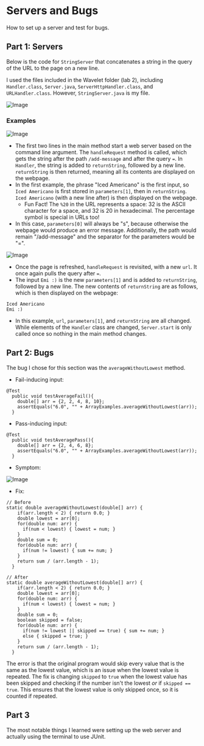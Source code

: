 # Servers and Bugs
How to set up a server and test for bugs.

## Part 1: Servers
Below is the code for `StringServer` that concatenates a string in the query of the URL to the page on a new line.

I used the files included in the Wavelet folder (lab 2), including `Handler.class`, `Server.java`,  `ServerHttpHandler.class`, and `URLHandler.class`. 
However, `StringServer.java` is my file.

![Image](https://emivcleave.github.io/cse15l-lab-reports/code-lab-2.png)

### Examples
![Image](https://emivcleave.github.io/cse15l-lab-reports/message-1.png)
* The first two lines in the main method start a web server based on the command line argument.
The `handleRequest` method is called, which gets the string after the path `/add-message` and after the query `=`.
In `Handler`, the string is added to `returnString`, followed by a new line.
`returnString` is then returned, meaning all its contents are displayed on the webpage.
* In the first example, the phrase "Iced Americano" is the first input, so `Iced Americano` is first stored in `parameters[1]`, then in `returnString`. 
`Iced Americano` (with a new line after) is then displayed on the webpage.
  * Fun Fact! The `%20` in the URL represents a space: 32 is the ASCII character for a space, and 32 is 20 in hexadecimal.
  The percentage symbol is special in URLs too!
* In this case, `parameters[0]` will always be "s", because otherwise the webpage would produce an error message. 
Additionally, the path would remain "/add-message" and the separator for the parameters would be "=".

![Image](https://emivcleave.github.io/cse15l-lab-reports/message-2.png)
* Once the page is refreshed, `handleRequest` is revisited, with a new `url`. 
It once again pulls the query after `=`.
* The input `Emi :)` is the new `parameters[1]` and is added to `returnString`, followed by a new line. 
The new contents of `returnString` are as follows, which is then displayed on the webpage:

```
Iced Americano
Emi :)

```
* In this example, `url`, `parameters[1]`, and `returnString` are all changed.
While elements of the `Handler` class are changed, `Server.start` is only called once so nothing in the main method changes.

## Part 2: Bugs
The bug I chose for this section was the `averageWithoutLowest` method.

* Fail-inducing input:

```
@Test
  public void testAverageFail(){
    double[] arr = {2, 2, 4, 8, 10};
    assertEquals("6.0", "" + ArrayExamples.averageWithoutLowest(arr));
  }
```

* Pass-inducing input:

```
@Test
  public void testAveragePass(){
    double[] arr = {2, 4, 6, 8};
    assertEquals("6.0", "" + ArrayExamples.averageWithoutLowest(arr));
  }
```

* Symptom:

![Image](https://emivcleave.github.io/cse15l-lab-reports/bug1-lab-2.png)

* Fix:

```
// Before
static double averageWithoutLowest(double[] arr) {
    if(arr.length < 2) { return 0.0; }
    double lowest = arr[0];
    for(double num: arr) {
      if(num < lowest) { lowest = num; }
    }
    double sum = 0;
    for(double num: arr) {
      if(num != lowest) { sum += num; }
    }
    return sum / (arr.length - 1);
  }
```

```
// After
static double averageWithoutLowest(double[] arr) {
    if(arr.length < 2) { return 0.0; }
    double lowest = arr[0];
    for(double num: arr) {
      if(num < lowest) { lowest = num; }
    }
    double sum = 0;
    boolean skipped = false;
    for(double num: arr) {
      if(num != lowest || skipped == true) { sum += num; }
      else { skipped = true; }
    }
    return sum / (arr.length - 1);
  }
```

The error is that the original program would skip every value that is the same as the lowest value, which is an issue when the lowest value is repeated.
The fix is changing `skipped` to `true` when the lowest value has  been skipped and checking if the number isn't the lowest *or* if `skipped == true`.
This ensures that the lowest value is only skipped once, so it is counted if repeated.

## Part 3
The most notable things I learned were setting up the web server and actually using the terminal to use JUnit.
